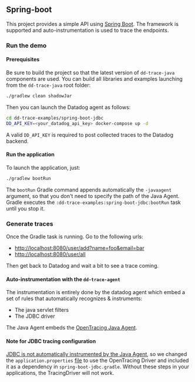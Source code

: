 ## Spring-boot 

This project provides a simple API using [Spring Boot][1]. The framework is supported and auto-instrumentation is used
to trace the endpoints.

[1]: https://projects.spring.io/spring-boot/
 
### Run the demo

#### Prerequisites

Be sure to build the project so that the latest version of ``dd-trace-java`` components are used. You can build
all libraries and examples launching from the ``dd-trace-java`` root folder:
```bash
./gradlew clean shadowJar
```

Then you can launch the Datadog agent as follows:
```bash
cd dd-trace-examples/spring-boot-jdbc
DD_API_KEY=<your_datadog_api_key> docker-compose up -d
```

A valid ``DD_API_KEY`` is required to post collected traces to the Datadog backend.

#### Run the application

To launch the application, just:
```bash
./gradlew bootRun
```

The ``bootRun`` Gradle command appends automatically the ``-javaagent`` argument, so that you don't need to specify
the path of the Java Agent. Gradle executes the ``:dd-trace-examples:spring-boot-jdbc:bootRun`` task until you
stop it.

### Generate traces

Once the Gradle task is running. Go to the following urls:

* [http://localhost:8080/user/add?name=foo&email=bar](http://localhost:8080/user/add?name=foo&email=bar)
* [http://localhost:8080/user/all](http://localhost:8080/user/all)

Then get back to Datadog and wait a bit to see a trace coming.

#### Auto-instrumentation with the `dd-trace-agent`

The instrumentation is entirely done by the datadog agent which embed a set of rules that automatically recognizes &
instruments:

- The java servlet filters
- The JDBC driver

The Java Agent embeds the [OpenTracing Java Agent](https://github.com/opentracing-contrib/java-agent).

#### Note for JDBC tracing configuration

[JDBC is not automatically instrumented by the Java Agent](../../README.md#jdbc), so we changed the `application.properties`
[file](src/main/resources/application.properties) to use the OpenTracing Driver and included it as a dependency in `spring-boot-jdbc.gradle`.
Without these steps in your applications, the TracingDriver will not work.
